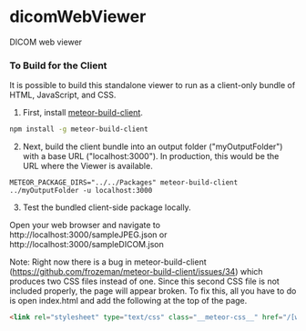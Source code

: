 # dicomWebViewer
DICOM web viewer

### To Build for the Client

It is possible to build this standalone viewer to run as a client-only bundle of HTML, JavaScript, and CSS.

1. First, install [meteor-build-client](https://github.com/frozeman/meteor-build-client).

```bash
npm install -g meteor-build-client
````

2. Next, build the client bundle into an output folder ("myOutputFolder") with a base URL ("localhost:3000"). In production, this would be the URL where the Viewer is available.

````
METEOR_PACKAGE_DIRS="../../Packages" meteor-build-client ../myOutputFolder -u localhost:3000
````


3. Test the bundled client-side package locally.

Open your web browser and navigate to http://localhost:3000/sampleJPEG.json or http://localhost:3000/sampleDICOM.json

Note: Right now there is a bug in meteor-build-client (https://github.com/frozeman/meteor-build-client/issues/34) which produces two CSS files instead of one. Since this second CSS file is not included properly, the page will appear broken. To fix this, all you have to do is open index.html and add the following at the top of the page.

````html
<link rel="stylesheet" type="text/css" class="__meteor-css__" href="/[whatever your missing CSS filename is].css?meteor_css_resource=true">
````